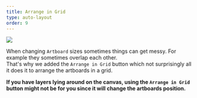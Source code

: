 ```yaml
---
title: Arrange in Grid
type: auto-layout
order: 9
---
```


![](/docs/images/arrange.png)

When changing `Artboard` sizes sometimes things can get messy. For example they sometimes overlap each other.  
That's why we added the `Arrange in Grid` button which not surprisingly all it does it to arrange the artboards in a grid.

**If you have layers lying around on the canvas, using the `Arrange in Grid` button might not be for you since it will change the artboards position.**
